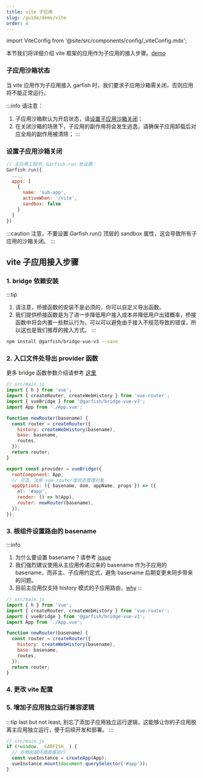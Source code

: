 ```yaml
---
title: vite 子应用
slug: /guide/demo/vite
order: 4
---
```


import ViteConfig from '@site/src/components/config/_viteConfig.mdx';

本节我们将详细介绍 vite 框架的应用作为子应用的接入步骤。[demo](https://github.com/modern-js-dev/garfish/tree/main/dev/app-vue-vite)

### 子应用沙箱状态

当 vite 应用作为子应用接入 garfish 时，我们要求子应用沙箱需关闭，否则应用将不能正常运行。

:::info 请注意：
1. 子应用沙箱默认为开启状态，请[设置子应用沙箱关闭](/guide/demo/vite#设置子应用沙箱关闭)；
2. 在关闭沙箱的场景下，子应用的副作用将会发生逃逸，请确保子应用卸载后对应全局的副作用被清除；
:::

### 设置子应用沙箱关闭

```js
// 主应用工程中，Garfish.run 处设置：
Garfish.run({
  ...,
  apps: [
    {
      name: 'sub-app',
      activeWhen: '/vite',
      sandbox: false
    }
  ]
})
```

:::caution
注意，不要设置 Garfish.run() 顶层的 sandbox 属性，这会导致所有子应用的沙箱关闭。
:::

## vite 子应用接入步骤

### 1. bridge 依赖安装

:::tip
1. 请注意，桥接函数的安装不是必须的，你可以自定义导出函数。
2. 我们提供桥接函数是为了进一步降低用户接入成本并降低用户出错概率，桥接函数中将会内置一些默认行为，可以可以避免由于接入不规范导致的错误，所以这也是我们推荐的接入方式。
:::

```bash npm2yarn
npm install @garfish/bridge-vue-v3 --save
```
### 2. 入口文件处导出 provider 函数

更多 bridge 函数参数介绍请参考 [这里](/guide/bridge)

```js
// src/main.js
import { h } from 'vue';
import { createRouter, createWebHistory } from 'vue-router';
import { vueBridge } from '@garfish/bridge-vue-v3';
import App from './App.vue';

function newRouter(basename) {
  const router = createRouter({
    history: createWebHistory(basename),
    base: basename,
    routes,
  });
  return router;
}

export const provider = vueBridge({
  rootComponent: App,
  // 可选，注册 vue-router或状态管理对象
  appOptions: ({ basename, dom, appName, props }) => ({
    el: '#app',
    render: () => h(App),
    router: newRouter(basename),
  }),
});
```

### 3. 根组件设置路由的 basename

:::info
1. 为什么要设置 basename？请参考 [issue](../../issues/childApp.md#子应用拿到-basename-的作用)
2. 我们强烈建议使用从主应用传递过来的 basename 作为子应用的 basename，而非主、子应用约定式，避免 basename 后期变更未同步带来的问题。
3. 目前主应用仅支持 history 模式的子应用路由，[why](../../issues/childApp.md#为什么主应用仅支持-history-模式)
:::

```js
// src/main.js
import { h } from 'vue';
import { createRouter, createWebHistory } from 'vue-router';
import { vueBridge } from '@garfish/bridge-vue-v3';
import App from './App.vue';

function newRouter(basename) {
  const router = createRouter({
    history: createWebHistory(basename),
    base: basename,
    routes,
  });
  return router;
}
```

### 4. 更改 vite 配置

<ViteConfig />

### 5. 增加子应用独立运行兼容逻辑

:::tip
last but not least, 别忘了添加子应用独立运行逻辑，这能够让你的子应用脱离主应用独立运行，便于后续开发和部署。
:::

```js
// src/main.js
if (!window.__GARFISH__) {
  // 非微前端环境直接运行
  const vueInstance = createApp(App);
  vueInstance.mount(document.querySelector('#app'));
}
```
